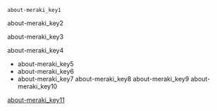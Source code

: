 ```ngMeta
about-meraki_key1
```

about-meraki_key2


about-meraki_key3


about-meraki_key4


- about-meraki_key5
- about-meraki_key6
- about-meraki_key7
about-meraki_key8
about-meraki_key9
about-meraki_key10


[about-meraki_key11](https://play.google.com/store/apps/details?id=org.merakilearn)
